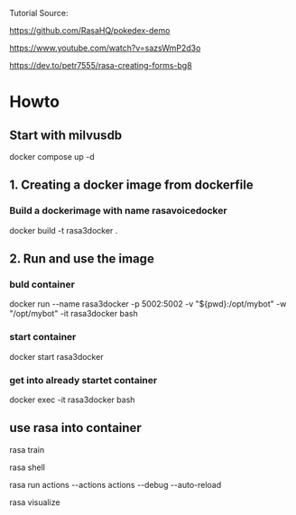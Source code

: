 Tutorial Source: 

https://github.com/RasaHQ/pokedex-demo

https://www.youtube.com/watch?v=sazsWmP2d3o

https://dev.to/petr7555/rasa-creating-forms-bg8

# Howto

## Start with milvusdb
docker compose up -d

## 1. Creating a docker image from dockerfile

### Build a dockerimage with name rasavoicedocker
docker build -t rasa3docker .

## 2. Run and use the image

### buld container
docker run --name rasa3docker -p 5002:5002 -v "${pwd}:/opt/mybot" -w "/opt/mybot" -it rasa3docker bash
### start container
docker start rasa3docker   
### get into already startet container
docker exec -it rasa3docker bash

## use rasa into container
rasa train

rasa shell

rasa run actions --actions actions --debug --auto-reload

rasa visualize 
